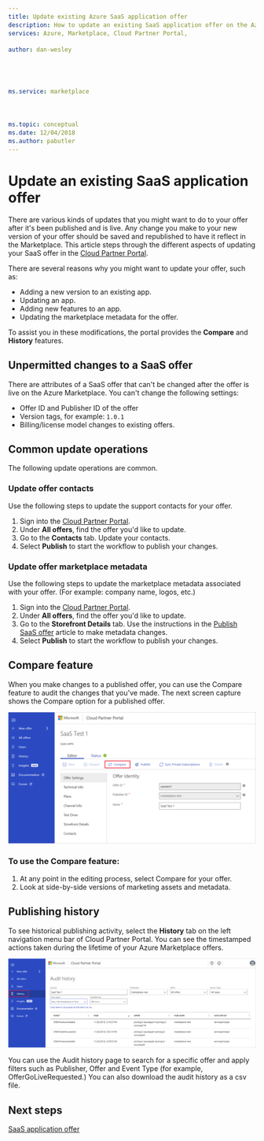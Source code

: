 ```yaml
---
title: Update existing Azure SaaS application offer 
description: How to update an existing SaaS application offer on the Azure Marketplace.
services: Azure, Marketplace, Cloud Partner Portal, 

author: dan-wesley




ms.service: marketplace



ms.topic: conceptual
ms.date: 12/04/2018
ms.author: pabutler
---
```


# Update an existing SaaS application offer

There are various kinds of updates that you might want to do to your offer after it's been published and is live. Any change you make to your new version of your offer should be saved and republished to have it reflect in the Marketplace. This article steps through the different aspects of updating your SaaS offer in the [Cloud Partner Portal](https://cloudpartner.azure.com/).

There are several reasons why you might want to update your offer, such as:

- Adding a new version to an existing app.
- Updating an app.
- Adding new features to an app.
- Updating the marketplace metadata for the offer.

To assist you in these modifications, the portal provides the **Compare** and **History** features.

## Unpermitted changes to a SaaS offer

There are attributes of a SaaS offer that can't be changed after the offer is live on the Azure Marketplace. You can't change the following settings:

- Offer ID and Publisher ID of the offer
- Version tags, for example: `1.0.1`
- Billing/license model changes to existing offers.

## Common update operations
 
The following update operations are common.

### Update offer contacts

Use the following steps to update the support contacts for your offer.

1. Sign into the [Cloud Partner Portal](https://cloudpartner.azure.com/).
2. Under **All offers**, find the offer you'd like to update.
3. Go to the **Contacts** tab. Update your contacts.
4. Select **Publish** to start the workflow to publish your changes.


### Update offer marketplace metadata

Use the following steps to update the marketplace metadata associated with your offer. (For example: company name, logos, etc.)

1. Sign into the [Cloud Partner Portal](https://cloudpartner.azure.com/).
2. Under **All offers**, find the offer you'd like to update.
3. Go to the **Storefront Details** tab. Use the instructions in the [Publish SaaS offer](./cpp-publish-offer.md) article to make metadata changes.
4. Select **Publish** to start the workflow to publish your changes.

## Compare feature

When you make changes to a published offer, you can use the Compare feature to audit the changes that you've made. The next screen capture shows the Compare option for a published offer.

![Use Compare to see offer changes in Cloud Partner Portal](./media/saas-offer-compare.png)

### To use the Compare feature:

1. At any point in the editing process, select Compare for your offer.
2. Look at side-by-side versions of marketing assets and metadata.

## Publishing history

To see historical publishing activity, select the **History** tab on the left navigation menu bar of Cloud Partner Portal. You can see the timestamped actions taken during the lifetime of your Azure Marketplace offers.

![See offer history in Cloud Partner Portal](./media/saas-offer-history.png)

You can use the Audit history page to search for a specific offer and apply filters such as Publisher, Offer and Event Type (for example, OfferGoLiveRequested.) You can also download the audit history as a csv file.


## Next steps

[SaaS application offer](./cpp-saas-offer.md)